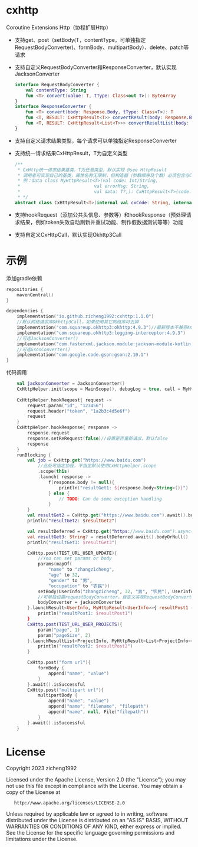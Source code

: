 # cxhttp

Coroutine Extensions Http（协程扩展Http）

- 支持get、post（setBody(T，contentType，可单独指定RequestBodyConverter)、formBody、multipartBody）、delete、patch等请求

- 支持自定义RequestBodyConverter和ResponseConverter，默认实现JacksonConverter

  ```kotlin
  interface RequestBodyConverter {
      val contentType: String
      fun <T> convert(value: T, tType: Class<out T>): ByteArray
  }
  interface ResponseConverter {
      fun <T> convert(body: Response.Body, tType: Class<T>): T
      fun <T, RESULT: CxHttpResult<T>> convertResult(body: Response.Body, resultType: Class<RESULT>): RESULT
      fun <T, RESULT: CxHttpResult<List<T>>> convertResultList(body: Response.Body, resultType: Class<RESULT>): RESULT
  }
  ```
  
- 支持自定义请求结果类型，每个请求可以单独指定ResponseConverter

- 支持统一请求结果CxHttpResult<T>，T为自定义类型

  ```kotlin
  /**
   * CxHttp统一请求结果基类，T为任意类型，默认实现 @see HttpResult
   * 调用者可实现自己的基类，属性名称无限制，但构造器（参数顺序及个数）必须包含与CxHttpResult一致的构造器
   * 例：data class MyHttpResult<T>(val code: Int/String,
   *                            val errorMsg: String,
   *                            val data: T?,): CxHttpResult<T>(code.toString(), errorMsg, data)
   * */
  abstract class CxHttpResult<T>(internal val cxCode: String, internal val cxMsg: String, internal val cxData: T?)
  ```

- 支持hookRequest（添加公共头信息、参数等）和hookResponse（预处理请求结果，例如token失效自动刷新并重试功能、制作假数据测试等等）功能

- 支持自定义CxHttpCall，默认实现Okhttp3Call

# 示例

添加gradle依赖

```kotlin
repositories {
    mavenCentral()
}

dependencies {
    implementation("io.github.zicheng1992:cxhttp:1.1.0")
    //默认网络请求库Okhttp3Call，如果使用其它网络库可去掉
    implementation("com.squareup.okhttp3:okhttp:4.9.3")//最新版本不兼容Android4.4
    implementation("com.squareup.okhttp3:logging-interceptor:4.9.3")
    //可选JacksonConverter()
    implementation("com.fasterxml.jackson.module:jackson-module-kotlin:2.14.2")
    //可选GsonConverter()
    implementation("com.google.code.gson:gson:2.10.1")
}
```

代码调用

```kotlin
    val jacksonConverter = JacksonConverter()
    CxHttpHelper.init(scope = MainScope(), debugLog = true, call = MyHttpCall(), converter = jacksonConverter)
    
    CxHttpHelper.hookRequest{ request ->
        request.param("id", "123456")
        request.header("token", "1a2b3c4d5e6f")
        request
    }
    CxHttpHelper.hookResponse{ response ->
        response.request
        response.setReRequest(false)//设置是否重新请求，默认false
        response
    }
    runBlocking {
        val job = CxHttp.get("https://www.baidu.com")
            //此处可指定协程，不指定默认使用CxHttpHelper.scope
            .scope(this)
        	.launch{ response ->
            	f(response.body != null){
                    println("resultGet1: ${response.body<String>()}")
                } else {
                    // TODO: Can do some exception handling
                }
        }
        val resultGet2 = CxHttp.get("https://www.baidu.com").await().bodyOrNull(String::class.java)
        println("resultGet2: $resultGet2")

        val resultDeferred = CxHttp.get("https://www.baidu.com").async()
        val resultGet3: String? = resultDeferred.await().bodyOrNull()
        println("resultGet3: $resultGet3")

        CxHttp.post(TEST_URL_USER_UPDATE){
            //You can set params or body
            params(mapOf(
                "name" to "zhangzicheng",
                "age" to 32,
                "gender" to "男",
                "occupation" to "农民"))
            setBody(UserInfo("zhangzicheng", 32, "男", "农民"), UserInfo::class.java)
            //可单独设置requestBodyConverter，自定义实现RequestBodyConverter接口即可，默认使用CxHttpHelper.init()设置的全局converter
            bodyConverter = jacksonConverter
        }.launchResult<UserInfo, MyHttpResult<UserInfo>>{ resultPost1 ->
            println("resultPost1: $resultPost1")
        }
        CxHttp.post(TEST_URL_USER_PROJECTS){
            param("page", 1)
            param("pageSize", 2)
        }.launchResultList<ProjectInfo, MyHttpResult<List<ProjectInfo>>>{ resultPost2 ->
            println("resultPost2: $resultPost2")
        }

        CxHttp.post("form url"){
            formBody {
                append("name", "value")
            }
        }.await().isSuccessful
        CxHttp.post("multipart url"){
            multipartBody {
                append("name", "value")
                append("name", "filename", "filepath")
                append("name", null, File("filepath"))
            }
        }.await().isSuccessful
    }
```

# License
Copyright 2023 zicheng1992

   Licensed under the Apache License, Version 2.0 (the "License");
   you may not use this file except in compliance with the License.
   You may obtain a copy of the License at

       http://www.apache.org/licenses/LICENSE-2.0

   Unless required by applicable law or agreed to in writing, software
   distributed under the License is distributed on an "AS IS" BASIS,
   WITHOUT WARRANTIES OR CONDITIONS OF ANY KIND, either express or implied.
   See the License for the specific language governing permissions and
   limitations under the License.
